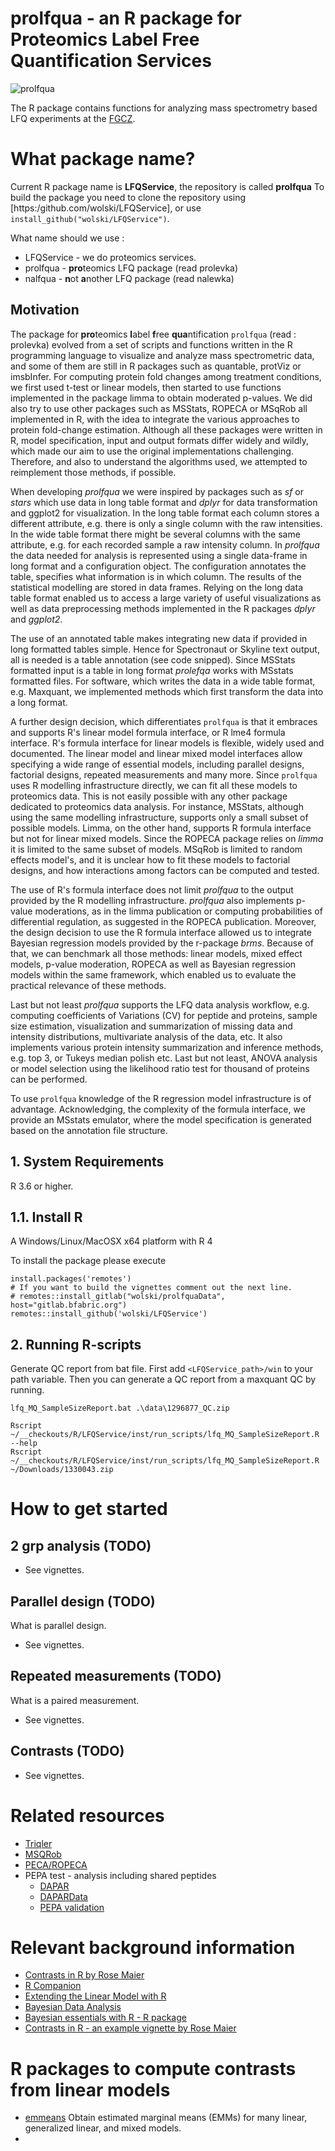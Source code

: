 # prolfqua - an R package for Proteomics Label Free Quantification Services

![prolfqua](man/figures/imgfile.png)

The R package contains functions for analyzing mass spectrometry based LFQ experiments at the [FGCZ](http://www.fgcz.ch/).


# What package name?

Current R package name is **LFQService**, the repository is called **prolfqua**
To build the package you need to clone the repository using [https:/github.com/wolski/LFQService], or use `install_github("wolski/LFQService")`.


What name should we use :

- LFQService - we do proteomics services.
- prolfqua - **pro**teomics LFQ package (read prolevka)
- nalfqua - **n**ot **a**nother LFQ package (read nalewka)



## Motivation

The package for **pro**teomics **l**abel **f**ree **qua**ntification `prolfqua` (read : prolevka) evolved from a set of scripts and functions written in the R programming language to visualize and analyze mass spectrometric data, and some of them are still in R packages such as quantable, protViz or imsbInfer. For computing protein fold changes among treatment conditions, we first used t-test or linear models, then started to use functions implemented in the package limma to obtain moderated p-values. We did also try to use other packages such as MSStats, ROPECA or MSqRob all implemented in R, with the idea to integrate the various approaches to protein fold-change estimation. Although all these packages were written in R,  model specification, input and output formats differ widely and wildly, which made our aim to use the original implementations challenging. Therefore, and also to understand the algorithms used, we attempted to reimplement those methods, if possible. 

When developing _prolfqua_ we were inspired by packages such as _sf_ or _stars_ which use data in long table format and _dplyr_ for data transformation and ggplot2 for visualization.  In the long table format each column stores a different attribute, e.g. there is only a single column with the raw intensities. In the wide table format there might be several columns with the same attribute, e.g. for each recorded sample a raw intensity column.
In _prolfqua_ the data needed for analysis is represented using a single data-frame in long format and a configuration object. The configuration annotates the table, specifies what information is in which column. The results of the statistical modelling are stored in data frames.  Relying on the long data table format enabled us to access a large variety of useful visualizations as well as data preprocessing methods implemented in the R packages _dplyr_ and _ggplot2_.

The use of an annotated table makes integrating new data if provided in long formatted tables simple.  Hence for Spectronaut or Skyline text output, all is needed is a table annotation (see code snipped).  Since MSStats formatted input is a table in long format _prolefqa_ works with MSstats formatted files. For software, which writes the data in a wide table format, e.g. Maxquant, we implemented methods which first transform the data into a long format.  

A further design decision, which differentiates `prolfqua` is that it embraces and supports R's linear model formula interface, or R lme4 formula interface. R's formula interface for linear models is flexible, widely used and documented. The linear model and linear mixed model interfaces allow specifying a wide range of essential models, including parallel designs, factorial designs, repeated measurements and many more. Since `prolfqua` uses R modelling infrastructure directly, we can fit all these models to proteomics data.
This is not easily possible with any other package dedicated to proteomics data analysis. For instance, MSStats, although using the same modelling infrastructure, supports only a small subset of possible models. Limma, on the other hand, supports R formula interface but not for linear mixed models. Since the ROPECA package relies on _limma_ it is limited to the same subset of models. MSqRob is limited to random effects model's, and it is unclear how to fit these models to factorial designs, and how interactions among factors can be computed and tested.

The use of R's formula interface does not limit _prolfqua_ to the output provided by the R modelling infrastructure. _prolfqua_ also implements p-value moderations, as in the limma publication or computing probabilities of differential regulation, as suggested in the ROPECA publication. 
Moreover, the design decision to use the R formula interface allowed us to integrate Bayesian regression models provided by the r-package _brms_. Because of that, we can benchmark all those methods: linear models, mixed effect models, p-value moderation, ROPECA as well as Bayesian regression models within the same framework, which enabled us to evaluate the practical relevance of these methods.

Last but not least _prolfqua_ supports the LFQ data analysis workflow, e.g. computing coefficients of Variations (CV) for peptide and proteins, sample size estimation, visualization and summarization of missing data and intensity distributions, multivariate analysis of the data, etc.
It also implements various protein intensity summarization and inference methods, e.g. top 3, or Tukeys median polish etc. Last but not least, ANOVA analysis or model selection using the likelihood ratio test for thousand of proteins can be performed. 

To use `prolfqua` knowledge of the R regression model infrastructure is of advantage. Acknowledging, the complexity of the formula interface,  we provide an  MSstats emulator, where the model specification is generated based on the annotation file structure. 

## 1. System Requirements  

R 3.6 or higher.

## 1.1. Install R

A Windows/Linux/MacOSX x64 platform with R 4 


To install the package please execute


```
install.packages('remotes')
# If you want to build the vignettes comment out the next line.
# remotes::install_gitlab("wolski/prolfquaData", host="gitlab.bfabric.org")
remotes::install_github('wolski/LFQService')

```


## 2. Running R-scripts

Generate QC report from bat file.
First add `<LFQService_path>/win` to your path variable. Then you can generate a QC report from a maxquant QC by running.


```
lfq_MQ_SampleSizeReport.bat .\data\1296877_QC.zip
```


```
Rscript ~/__checkouts/R/LFQService/inst/run_scripts/lfq_MQ_SampleSizeReport.R --help
Rscript ~/__checkouts/R/LFQService/inst/run_scripts/lfq_MQ_SampleSizeReport.R ~/Downloads/1330043.zip
```


# How to get started

## 2 grp analysis (TODO)
- See vignettes.

## Parallel design (TODO)
What is parallel design.
- See vignettes.

## Repeated measurements (TODO)
What is a paired measurement.
- See vignettes.

## Contrasts (TODO)
- See vignettes.

# Related resources

- [Triqler](https://github.com/statisticalbiotechnology/triqler)
- [MSQRob](https://github.com/statOmics/MSqRob)
- [PECA/ROPECA](http://bioconductor.org/packages/release/bioc/html/PECA.html)
- PEPA test - analysis including shared peptides
  - [DAPAR](https://github.com/samWieczorek/DAPAR/)
  - [DAPARData](https://github.com/samWieczorek/DAPARdata/)
  - [PEPA validation](https://github.com/ThomasBurger/pepa-validation)

#  Relevant background information

- [Contrasts in R by Rose Maier](https://rstudio-pubs-static.s3.amazonaws.com/65059_586f394d8eb84f84b1baaf56ffb6b47f.html)
- [R Companion](https://rcompanion.org/rcompanion/h_01.html)
- [Extending the Linear Model with R](http://www.maths.bath.ac.uk/~jjf23/ELM/)
- [Bayesian Data Analysis](http://www.stat.columbia.edu/~gelman/book/)
- [Bayesian essentials with R - R package](https://cran.r-project.org/web/packages/bayess/index.html)
- [Contrasts in R - an example vignette by Rose Maier](https://rstudio-pubs-static.s3.amazonaws.com/65059_586f394d8eb84f84b1baaf56ffb6b47f.html)

# R packages to compute contrasts from linear models

- [emmeans](https://CRAN.R-project.org/package=emmeans) Obtain estimated marginal means (EMMs) for many linear, generalized linear, and mixed models.
-

